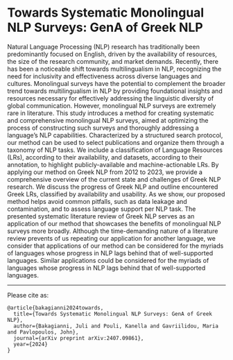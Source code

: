 # Towards Systematic Monolingual NLP Surveys: GenA of Greek NLP

Natural Language Processing (NLP) research has traditionally been predominantly focused on English,
driven by the availability of resources, the size of the research community, and market demands. Recently,
there has been a noticeable shift towards multilingualism in NLP, recognizing the need for inclusivity and
effectiveness across diverse languages and cultures. Monolingual surveys have the potential to complement
the broader trend towards multilingualism in NLP by providing foundational insights and resources necessary 
for effectively addressing the linguistic diversity of global communication. However, monolingual
NLP surveys are extremely rare in literature. This study introduces a method for creating systematic and
comprehensive monolingual NLP surveys, aimed at optimizing the process of constructing such surveys
and thoroughly addressing a language’s NLP capabilities. Characterized by a structured search protocol,
our method can be used to select publications and organize them through a taxonomy of NLP tasks.
We include a classification of Language Resources (LRs), according to their availability, and datasets,
according to their annotation, to highlight publicly-available and machine-actionable LRs. By applying
our method on Greek NLP from 2012 to 2023, we provide a comprehensive overview of the current state
and challenges of Greek NLP research. We discuss the progress of Greek NLP and outline encountered Greek
LRs, classified by availability and usability. As we show, our proposed method helps avoid common pitfalls,
such as data leakage and contamination, and to assess language support per NLP task. The presented
systematic literature review of Greek NLP serves as an application of our method that showcases the benefits
of monolingual NLP surveys more broadly. Although the time-demanding nature of a literature review
prevents of us repeating our application for another language, we consider that applications of our method
can be considered for the myriads of languages whose progress in NLP lags behind that of well-supported
languages. Similar applications could be considered for the myriads of languages whose progress in NLP
lags behind that of well-supported languages.

---

Please cite as:

```
@article{bakagianni2024towards,
  title={Towards Systematic Monolingual NLP Surveys: GenA of Greek NLP},
  author={Bakagianni, Juli and Pouli, Kanella and Gavriilidou, Maria and Pavlopoulos, John},
  journal={arXiv preprint arXiv:2407.09861},
  year={2024}
}
```
